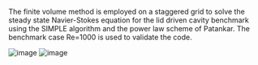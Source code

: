 The finite volume method is employed on a staggered grid to solve the steady state Navier-Stokes equation for the lid driven cavity benchmark using the SIMPLE algorithm and the power law scheme of Patankar. The benchmark case Re=1000 is used to validate the code.


![image](https://github.com/user-attachments/assets/c0ba82b6-ec02-4cb1-972c-c680730b6a52)
![image](https://github.com/user-attachments/assets/ccfd65ac-5c52-4e07-8805-8c15e0b400b0)

